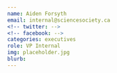 ```yaml
---
name: Aiden Forsyth
email: internal@sciencesociety.ca
<!-- twitter: -->
<!-- facebook: -->
categories: executives
role: VP Internal
img: placeholder.jpg
blurb: 
---
```

